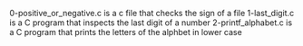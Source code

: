 0-positive_or_negative.c is a c file that checks the sign of a file
1-last_digit.c is a C program that inspects the last digit of a number
2-printf_alphabet.c is a C program that prints the letters of the alphbet in lower case
